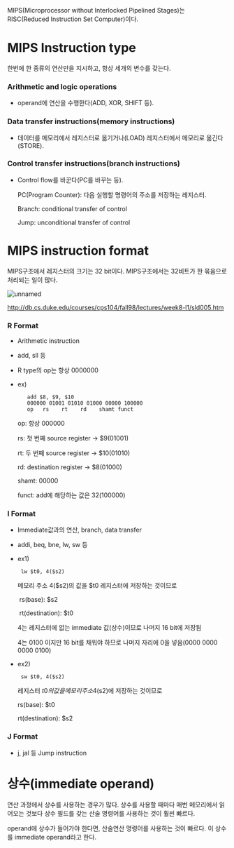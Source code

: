 MIPS(Microprocessor without Interlocked Pipelined Stages)는 RISC(Reduced Instruction Set Computer)이다.

# MIPS Instruction type

한번에 한 종류의 연산만을 지시하고, 항상 세개의 변수를 갖는다.

### Arithmetic and logic operations

- operand에 연산을 수행한다(ADD, XOR, SHIFT 등).



### Data transfer instructions(memory instructions)

- 데이터를 메모리에서 레지스터로 옮기거나(LOAD) 레지스터에서 메모리로 옮긴다(STORE).



### Control transfer instructions(branch instructions)

- Control flow를 바꾼다(PC를 바꾸는 등).

  PC(Program Counter): 다음 실행할 명령어의 주소를 저장하는 레지스터.

  Branch: conditional transfer of control

  Jump: unconditional transfer of control

  

# MIPS instruction format

MIPS구조에서 레지스터의 크기는 32 bit이다. MIPS구조에서는 32비트가 한 묶음으로 처리되는 일이 많다. 



![unnamed](C:\Users\user\Desktop\unnamed.JPG)

http://db.cs.duke.edu/courses/cps104/fall98/lectures/week8-l1/sld005.htm



### R Format

- Arithmetic instruction

- add, sll 등

- R type의 op는 항상 0000000

- ex) 

  ```
     add $8, $9, $10
     000000 01001 01010 01000 00000 100000
     op	  rs	rt    rd	shamt funct
  ```

  op: 항상 000000

  rs: 첫 번째 source register → $9(01001)

  rt: 두 번째 source register → $10(01010)

  rd: destination register → $8(01000)

  shamt: 00000

  funct: add에 해당하는 값은 32(100000)

  

### I Format

- Immediate값과의 연산, branch, data transfer

- addi, beq, bne, lw, sw 등

- ex1)

  ```
   lw $t0, 4($s2)
  ```

  메모리 주소 4($s2)의 값을 $t0 레지스터에 저장하는 것이므로

  ​	rs(base): $s2

  ​	rt(destination): $t0

  4는 레지스터에 없는 immediate 값(상수)이므로 나머지 16 bit에 저장됨

  4는 0100 이지만 16 bit를 채워야 하므로 나머지 자리에 0을 넣음(0000 0000 0000 0100)

  

- ex2)

  ```
   sw $t0, 4($s2)
  ```

  레지스터 $t0의 값을 메모리주소 4($s2)에 저장하는 것이므로

  rs(base): $t0

  rt(destination): $s2

  

### J Format

- j, jal 등 Jump instruction





# 상수(immediate operand)

연산 과정에서 상수를 사용하는 경우가 많다. 상수를 사용할 때마다 매번 메모리에서 읽어오는 것보다 상수 필드를 갖는 산술 명령어를 사용하는 것이 훨씬 빠르다.

operand에 상수가 들어가야 한다면, 산술연산 명령어를 사용하는 것이 빠르다. 이 상수를 immediate operand라고 한다.